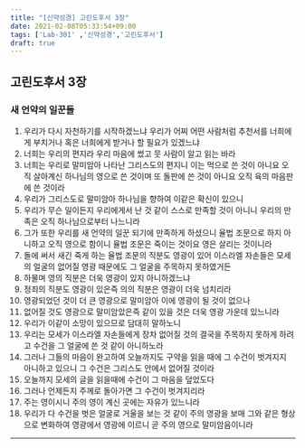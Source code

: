 ```yaml
---
title: "[신약성경] 고린도후서 3장"
date: 2021-02-08T05:33:54+09:00
tags: ['Lab-301' ,'신약성경','고린도후서']
draft: true
---
```

## 고린도후서 3장
### 새 언약의 일꾼들
1. 우리가 다시 자천하기를 시작하겠느냐 우리가 어찌 어떤 사람처럼 추천서를 너희에게 부치거나 혹은 너희에게 받거나 할 필요가 있겠느냐 
2. 너희는 우리의 편지라 우리 마음에 썼고 뭇 사람이 알고 읽는 바라
3. 너희는 우리로 말미암아 나타난 그리스도의 편지니 이는 먹으로 쓴 것이 아니요 오직 살아계신 하나님의 영으로 쓴 것이며 또 돌판에 쓴 것이 아니요 오직 육의 마음판에 쓴 것이라
4. 우리가 그리스도로 말미암아 하나님을 향하여 이같은 확신이 있으니
5. 우리가 무슨 일이든지 우리에게서 난 것 같이 스스로 만족할 것이 아니니 우리의 만족은 오직 하나님으로부터 나느니라
6. 그가 또한 우리를 새 언약의 일꾼 되기에 만족하게 하셨으니 율법 조문으로 하지 아니하고 오직 영으로 함이니 율법 조문은 죽이는 것이요 영은 살리는 것이니라
7. 돌에 써서 새긴 죽게 하는 율법 조문의 직분도 영광이 있어 이스라엘 자손들은 모세의 얼굴의 없어질 영광 때문에도 그 얼굴을 주목하지 못하였거든
8. 하물며 영의 직분은 더욱 영광이 있지 아니하겠느냐 
9. 정죄의 직분도 영광이 있은즉 의의 직분은 영광이 더욱 넘치리라
10. 영광되었던 것이 더 큰 영광으로 말미암아 이에 영광이 될 것이 없으나
11. 없어질 것도 영광으로 말미암았은즉 같이 있을 것은 더욱 영광 가운데 있느니라
12. 우리가 이같이 소망이 있으므로 담대히 말하노니
13. 우리는 모세가 이스라엘 자손들에게 장차 없어질 것의 결국을 주목하지 못하게 하려고 수건을 그 얼굴에 쓴 것 같이 아니하노라
14. 그러나 그들의 마음이 완고하여 오늘까지도 구약을 읽을 때에 그 수건이 벗겨지지 아니하고 있으니 그 수건은 그리스도 안에서 없어질 것이라
15. 오늘까지 모세의 글을 읽을때에 수건이 그 마음을 덮었도다
16. 그러나 언제든지 주께로 돌아가면 그 수건이 벗겨지리라
17. 주는 영이시니 주의 영이 계신 곳에는 자유가 있느니라
18. 우리가 다 수건을 벗은 얼굴로 거울을 보는 것 같이 주의 영광을 보매 그와 같은 형상으로 변화하여 영광에서 영광에 이르니 곧 주의 영으로 말미암음이니라
****


